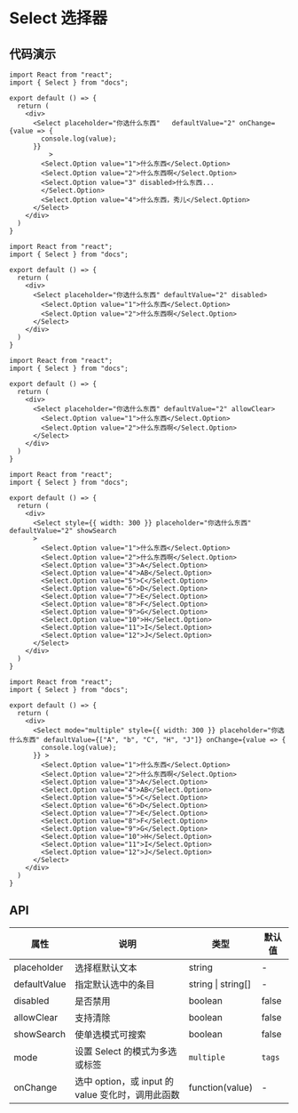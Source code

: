 # Select 选择器

## 代码演示

```tsx
import React from "react";
import { Select } from "docs";

export default () => {
  return (
    <div>
      <Select placeholder="你选什么东西"   defaultValue="2" onChange={value => {
        console.log(value);
      }}
          >
        <Select.Option value="1">什么东西</Select.Option>
        <Select.Option value="2">什么东西啊</Select.Option>
        <Select.Option value="3" disabled>什么东西...
        </Select.Option>
        <Select.Option value="4">什么东西，秀儿</Select.Option>
      </Select>
    </div>
  )
}
```


```tsx
import React from "react";
import { Select } from "docs";

export default () => {
  return (
    <div>
      <Select placeholder="你选什么东西" defaultValue="2" disabled>
        <Select.Option value="1">什么东西</Select.Option>
        <Select.Option value="2">什么东西啊</Select.Option>
      </Select>
    </div>
  )
}
```


```tsx
import React from "react";
import { Select } from "docs";

export default () => {
  return (
    <div>
      <Select placeholder="你选什么东西" defaultValue="2" allowClear>
        <Select.Option value="1">什么东西</Select.Option>
        <Select.Option value="2">什么东西啊</Select.Option>
      </Select>
    </div>
  )
}
```


```tsx
import React from "react";
import { Select } from "docs";

export default () => {
  return (
    <div>
      <Select style={{ width: 300 }} placeholder="你选什么东西" defaultValue="2" showSearch
      >
        <Select.Option value="1">什么东西</Select.Option>
        <Select.Option value="2">什么东西啊</Select.Option>
        <Select.Option value="3">A</Select.Option>
        <Select.Option value="4">AB</Select.Option>
        <Select.Option value="5">C</Select.Option>
        <Select.Option value="6">D</Select.Option>
        <Select.Option value="7">E</Select.Option>
        <Select.Option value="8">F</Select.Option>
        <Select.Option value="9">G</Select.Option>
        <Select.Option value="10">H</Select.Option>
        <Select.Option value="11">I</Select.Option>
        <Select.Option value="12">J</Select.Option>
      </Select>
    </div>
  )
}
```


```tsx
import React from "react";
import { Select } from "docs";

export default () => {
  return (
    <div>
      <Select mode="multiple" style={{ width: 300 }} placeholder="你选什么东西" defaultValue={["A", "b", "C", "H", "J"]} onChange={value => {
        console.log(value);
      }} >
        <Select.Option value="1">什么东西</Select.Option>
        <Select.Option value="2">什么东西啊</Select.Option>
        <Select.Option value="3">A</Select.Option>
        <Select.Option value="4">AB</Select.Option>
        <Select.Option value="5">C</Select.Option>
        <Select.Option value="6">D</Select.Option>
        <Select.Option value="7">E</Select.Option>
        <Select.Option value="8">F</Select.Option>
        <Select.Option value="9">G</Select.Option>
        <Select.Option value="10">H</Select.Option>
        <Select.Option value="11">I</Select.Option>
        <Select.Option value="12">J</Select.Option>
      </Select>
    </div>
  )
}
```

## API

| 属性         | 说明                                              | 类型                | 默认值 |
| ------------ | ------------------------------------------------- | ------------------- | ------ |
| placeholder  | 选择框默认文本                                    | string              | -      |
| defaultValue | 指定默认选中的条目                                | string \| string[]  | -      |
| disabled     | 是否禁用                                          | boolean             | false  |
| allowClear   | 支持清除                                          | boolean             | false  |
| showSearch   | 使单选模式可搜索                                  | boolean             | false  |
| mode         | 设置 Select 的模式为多选或标签                    | `multiple` | `tags` | -      |
| onChange     | 选中 option，或 input 的 value 变化时，调用此函数 | function(value)     | -      |

